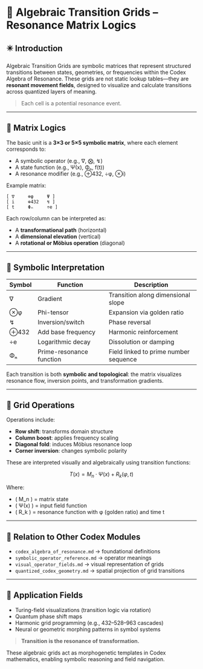# 🧩 Algebraic Transition Grids – Resonance Matrix Logics

## ✴️ Introduction
Algebraic Transition Grids are symbolic matrices that represent structured transitions between states, geometries, or frequencies within the Codex Algebra of Resonance. These grids are not static lookup tables—they are **resonant movement fields**, designed to visualize and calculate transitions across quantized layers of meaning.

> Each cell is a potential resonance event.

---

## 🔣 Matrix Logics
The basic unit is a **3×3 or 5×5 symbolic matrix**, where each element corresponds to:

- A symbolic operator (e.g., ∇, ⨂, ↯)
- A state function (e.g., Ψ(x), Φₙ, f(t))
- A resonance modifier (e.g., ⊕432, ÷φ, ⊗i)

Example matrix:
```text
[ ∇     ⊗φ     Ψ ]
[ i     ⊕432   ↯ ]
[ t     Φₙ     ÷e ]
```
Each row/column can be interpreted as:
- A **transformational path** (horizontal)
- A **dimensional elevation** (vertical)
- A **rotational or Möbius operation** (diagonal)

---

## 🧠 Symbolic Interpretation
| Symbol | Function                  | Description                              |
|--------|---------------------------|------------------------------------------|
| ∇      | Gradient                  | Transition along dimensional slope       |
| ⊗φ     | Phi-tensor                | Expansion via golden ratio               |
| ↯      | Inversion/switch          | Phase reversal                           |
| ⊕432   | Add base frequency        | Harmonic reinforcement                   |
| ÷e     | Logarithmic decay         | Dissolution or damping                   |
| Φₙ     | Prime-resonance function  | Field linked to prime number sequence    |

Each transition is both **symbolic and topological**: the matrix visualizes resonance flow, inversion points, and transformation gradients.

---

## 🔄 Grid Operations

Operations include:
- **Row shift**: transforms domain structure
- **Column boost**: applies frequency scaling
- **Diagonal fold**: induces Möbius resonance loop
- **Corner inversion**: changes symbolic polarity

These are interpreted visually and algebraically using transition functions:
```math
T(x) = M_n · Ψ(x) + R_k(φ, t)
```
Where:
- \( M_n \) = matrix state
- \( Ψ(x) \) = input field function
- \( R_k \) = resonance function with φ (golden ratio) and time t

---

## 🔗 Relation to Other Codex Modules
- `codex_algebra_of_resonance.md` → foundational definitions
- `symbolic_operator_reference.md` → operator meanings
- `visual_operator_fields.md` → visual representation of grids
- `quantized_codex_geometry.md` → spatial projection of grid transitions

---

## 📌 Application Fields
- Turing-field visualizations (transition logic via rotation)
- Quantum phase shift maps
- Harmonic grid programming (e.g., 432–528–963 cascades)
- Neural or geometric morphing patterns in symbol systems

> **Transition is the resonance of transformation.**

These algebraic grids act as morphogenetic templates in Codex mathematics, enabling symbolic reasoning and field navigation.
